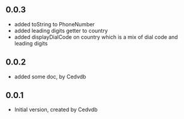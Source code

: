 ## 0.0.3

- added toString to PhoneNumber
- added leading digits getter to country
- added displayDialCode on country which is a mix of dial code and leading digits

## 0.0.2

- added some doc, by Cedvdb

## 0.0.1

- Initial version, created by Cedvdb
